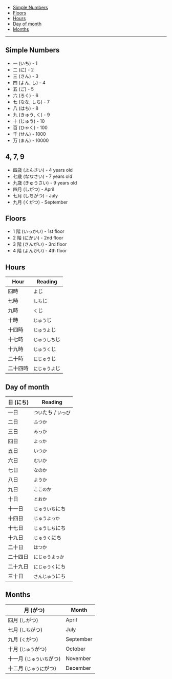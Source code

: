 - [Simple Numbers](#simple-numbers)
- [Floors](#floors)
- [Hours](#hours)
- [Day of month](#day-of-month)
- [Months](#months)
____

## Simple Numbers

- 一 (いち) - 1
- 二 (に) - 2
- 三 (さん) - 3
- 四 (よん, し) - 4
- 五 (ご) - 5
- 六 (ろく) - 6
- 七 (なな, しち) - 7
- 八 (はち) - 8
- 九 (きゅう, く) - 9
- 十 (じゅう) - 10
- 百 (ひゃく) - 100
- 千 (せん) - 1000
- 万 (まん) - 10000

## 4, 7, 9

- 四歳 (よんさい) - 4 years old
- 七歳 (ななさい) - 7 years old
- 九歳 (きゅうさい) - 9 years old
- 四月 (しがつ) - April
- 七月 (しちがつ) - July
- 九月 (くがつ) - September

## Floors

- 1 階 (いっかい) - 1st floor
- 2 階 (にかい) - 2nd floor
- 3 階 (さんがい) - 3rd floor
- 4 階 (よんかい) - 4th floor

## Hours

| Hour     | Reading        |
| ---      | ---            |
| 四時     | `よ`じ         |
| 七時     | `しち`じ       |
| 九時     | `く`じ         |
| 十時     | `じゅう`じ     |
| 十四時   | `じゅうよ`じ   |
| 十七時   | `じゅうしち`じ |
| 十九時   | `じゅうく`じ   |
| 二十時   | `にじゅう`じ   |
| 二十四時 | `にじゅうよ`じ |

## Day of month

 | 日 (にち) | Reading               |
 | ---       | ---                   |
 | 一日      | `つい`たち / `いっぴ` |
 | 二日      | `ふつか`              |
 | 三日      | `みっか`              |
 | 四日      | `よっか`              |
 | 五日      | `いつか`              |
 | 六日      | `むいか`              |
 | 七日      | `なのか`              |
 | 八日      | `ようか`              |
 | 九日      | `ここのか`            |
 | 十日      | `とおか`              |
 | 十一日    | `じゅういち`にち      |
 | 十四日    | `じゅうよっか`        |
 | 十七日    | `じゅうしち`にち      |
 | 十九日    | `じゅうく`にち        |
 | 二十日    | `はつか`              |
 | 二十四日  | `にじゅうよっか`      |
 | 二十九日  | `にじゅうく`にち      |
 | 三十日    | `さんじゅう`にち      |

## Months

| 月 (がつ)                 | Month     |
| ---                       | ---       |
| 四月 (`し`がつ)           | April     |
| 七月 (`しち`がつ)         | July      |
| 九月 (`く`がつ)           | September |
| 十月 (`じゅう`がつ)       | October   |
| 十一月 (`じゅういち`がつ) | November  |
| 十二月 (`じゅうに`がつ)   | December  |

